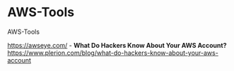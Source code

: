 # AWS-Tools
AWS-Tools

https://awseye.com/ - **What Do Hackers Know About Your AWS Account?**  https://www.plerion.com/blog/what-do-hackers-know-about-your-aws-account

